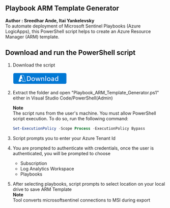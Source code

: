 ## Playbook ARM Template Generator
**Author : Sreedhar Ande, Itai Yankelevsky**  
To automate deployment of Microsoft Sentinel Playbooks (Azure LogicApps), this PowerShell script helps to create an Azure Resource Manager (ARM) template.  

## Download and run the PowerShell script

1. Download the script 
  
   [![Download](./images/Download.png)](https://aka.ms/Playbook-ARM-Template-Generator)

2. Extract the folder and open "Playbook_ARM_Template_Generator.ps1" either in Visual Studio Code/PowerShell(Admin)

   **Note**  
   The script runs from the user's machine. You must allow PowerShell script execution. To do so, run the following command:
   
   ```PowerShell
   Set-ExecutionPolicy -Scope Process -ExecutionPolicy Bypass  
   ```  
3. Script prompts you to enter your Azure Tenant Id

4. You are prompted to authenticate with credentials, once the user is authenticated, you will be prompted to choose 
	- Subscription
	- Log Analytics Workspace
	- Playbooks

5.	After selecting playbooks, script prompts to select location on your local drive to save ARM Template  
   **Note**  
   Tool converts microsoftsentinel connections to MSI during export
